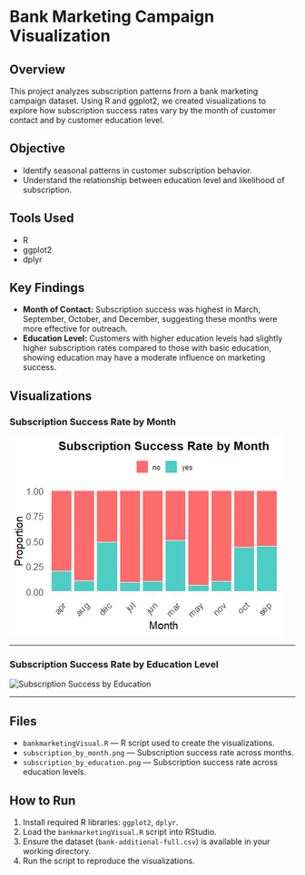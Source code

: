 # Bank Marketing Campaign Visualization

## Overview
This project analyzes subscription patterns from a bank marketing campaign dataset. Using R and ggplot2, we created visualizations to explore how subscription success rates vary by the month of customer contact and by customer education level.

## Objective
- Identify seasonal patterns in customer subscription behavior.
- Understand the relationship between education level and likelihood of subscription.

## Tools Used
- R
- ggplot2
- dplyr

## Key Findings
- **Month of Contact:** Subscription success was highest in March, September, October, and December, suggesting these months were more effective for outreach.
- **Education Level:** Customers with higher education levels had slightly higher subscription rates compared to those with basic education, showing education may have a moderate influence on marketing success.

## Visualizations

### Subscription Success Rate by Month

![Subscription Success by Month](SSR.png)

---

### Subscription Success Rate by Education Level

![Subscription Success by Education](subscription_by_education.png)

---

## Files
- `bankmarketingVisual.R` — R script used to create the visualizations.
- `subscription_by_month.png` — Subscription success rate across months.
- `subscription_by_education.png` — Subscription success rate across education levels.

## How to Run
1. Install required R libraries: `ggplot2`, `dplyr`.
2. Load the `bankmarketingVisual.R` script into RStudio.
3. Ensure the dataset (`bank-additional-full.csv`) is available in your working directory.
4. Run the script to reproduce the visualizations.
